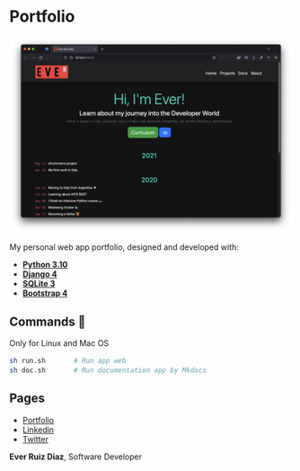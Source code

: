 # Portfolio

![Alt text](portfolio/media/home.png "Home")

My personal web app portfolio, designed and developed with:

- [**Python 3.10**](https://docs.python.org/3/)
- [**Django 4**](https://developer.mozilla.org/es/docs/Learn/Server-side/Django)
- [**SQLite 3**](https://www.sqlite.org/index.html)
- [**Bootstrap 4**](https://getbootstrap.com/docs/4.4/getting-started/introduction/)

## Commands 🤖

Only for Linux and Mac OS

```bash
sh run.sh       # Run app web
sh doc.sh       # Run documentation app by Mkdocs
```

## Pages

- [Portfolio](http://www.everdev.it/)
- [Linkedin](https://www.linkedin.com/in/everdev/)
- [Twitter](https://twitter.com/EverToujours)

**Ever Ruiz Diaz**, Software Developer
